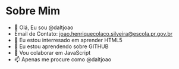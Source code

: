 # Sobre Mim

- 👋 Olá, Eu sou @daltjoao
- Email de Contato: joao.henriquecolaco.silveira@escola.pr.gov.br
- 👀 Eu estou interresado em aprender HTML5
- 🌱 Eu estou aprendendo sobre GITHUB
- 💞️ Vou colaborar em JavaScript
- 📫 Apenas me procure como @daltjoao
